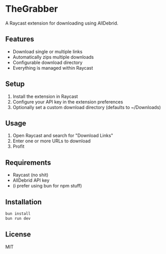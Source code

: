 # TheGrabber

A Raycast extension for downloading using AllDebrid.

## Features

- Download single or multiple links
- Automatically zips multiple downloads
- Configurable download directory
- Everything is managed within Raycast

## Setup

1. Install the extension in Raycast
2. Configure your API key in the extension preferences
3. Optionally set a custom download directory (defaults to ~/Downloads)

## Usage

1. Open Raycast and search for "Download Links"
2. Enter one or more URLs to download
3. Profit

## Requirements

- Raycast (no shit)
- AllDebrid API key
- (i prefer using bun for npm stuff)

## Installation

```bash
bun install
bun run dev
```

## License

MIT

